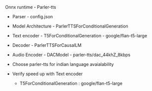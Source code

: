 Onnx runtime - Parler-tts

- Parser - config.json
- Model Architecture - ParlerTTSForConditionalGeneration
 - Text encoder - T5ForConditionalGeneration -  google/flan-t5-large
 - Decoder - ParlerTTSForCausalLM
 - Audio Encoder - DACModel - parler-tts/dac_44khZ_8kbps

 - Choose parler-tts for indian language avaialability

 - Verify speed up with Text encoder
    - T5ForConditionalGeneration : google/flan-t5-large

